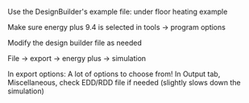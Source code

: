 Use the DesignBuilder's example file: under floor heating example

Make sure energy plus 9.4 is selected in tools -> program options

Modify the design builder file as needed

File -> export -> energy plus -> simulation

In export options: 
	A lot of options to choose from! 
	In Output tab, Miscellaneous, check EDD/RDD file if needed (slightly slows down the simulation) 
	